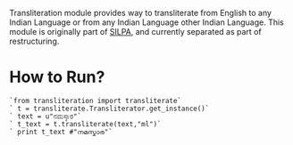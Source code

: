 Transliteration module provides way to transliterate from 
English to any Indian Language or from any Indian Language
other Indian Language. This module is originally part of
[SILPA](http://silpa.org.in), and currently separated as part
of restructuring.

How to Run?
===========

	`from transliteration import transliterate`
	` t = transliterate.Transliterator.get_instance()`
	` text = u"ನಮಸ್ಕಾರ"`
	` t_text = t.transliterate(text,"ml")`
	` print t_text #"നമസ്കാര"`

